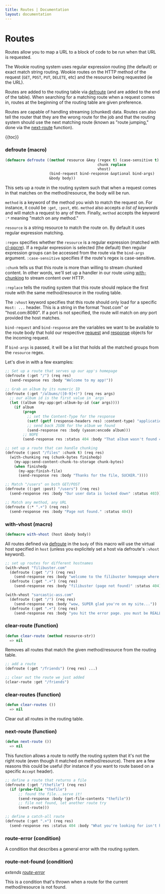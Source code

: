 ```yaml
---
title: Routes | Documentation
layout: documentation
---
```


Routes
======
Routes allow you to map a URL to a block of code to be run when that URL is
requested.

The Wookie routing system uses regular expression routing (the default) or exact
match string routing. Wookie routes on the HTTP method of the request (`GET`,
`POST`, `PUT`, `DELETE`, etc) and the resource being requested (ie the URL).

Routes are added to the routing table via [defroute](#defroute) (and are added
to the end of the table). When searching for a matching route when a request
comes in, routes at the beginning of the routing table are given preference.

Routes are capable of handling streaming (chunked) data. Routes can also tell
the router that they are the wrong route for the job and that the routing
system should use the next matching route (known as "route jumping," done via
the [next-route](#next-route) function).

{{toc}}

### defroute (macro)
```lisp
(defmacro defroute ((method resource &key (regex t) (case-sensitive t)
                                          chunk replace
                                          vhost)
                    (bind-request bind-response &optional bind-args)
                    &body body))
```

This sets up a route in the routing system such that when a request comes in
that matches on the method/resource, the body will be run.

`method` is a keyword of the method you wish to match the request on. For
instance, it could be `:get`, `:post`, etc. `method` also accepts *a list of
keywords* and will match a request to any of them. Finally, `method` accepts
the keyword `:*` meaning "match on any method."

`resource` is a string resource to match the route on. By default it uses
regular expression matching.

`:regex` specifies whether the `resource` is a regular expression (matched with
[cl-ppcre](http://weitz.de/cl-ppcre/)). If a regular expression is selected
(the default) then regular expression groups can be accessed from the route via
the `bind-args` argument. `:case-sensitive` specifies if the route's regex is
case-sensitive.

`:chunk` tells us that this route is more than willing to stream chunked
content. In other words, we'll set up a handler in our route using [with-chunking](/docs/request-handling#with-chunking)
to stream content over HTTP.

`:replace` tells the routing system that this route should replace the first 
route with the same method/resource in the routing table.

The `:vhost` keyword specifies that this route should only load for a specific
`Host: ...` header. This is a string in the format "host.com" or
"host.com:8080". If a port is not specified, the route will match on *any* port
provided the host matches.

`bind-request` and `bind-response` are the variables we want to be available to
the route body that hold our respective [request](/docs/request-handling#request)
and [response](/docs/request-handling#response) objects for the incoming
request.

If `bind-args` is passed, it will be a list that holds all the matched groups
from the `resource` regex.

Let's dive in with a few examples:

```lisp
;; Set up a route that serves up our app's homepage
(defroute (:get "/") (req res)
  (send-response res :body "Welcome to my app!"))

;; Grab an album by its numeric ID
(defroute (:get "/albums/([0-9]+)") (req res args)
  ;; our album id is the first value in `args`
  (let ((album (my-app:get-album-by-id (car args))))
    (if album
        (progn
          ;; set the Content-Type for the response
          (setf (getf (response-headers res) :content-type) "application/vnd.myapp.album+json")
          ;; send back JSON for the album we found
          (send-response res :body (yason:encode album)))
        ;; NOPE
        (send-response res :status 404 :body "That album wasn't found =["))))

;; set up a route that can handle chunking
(defroute (:post "/files" :chunk t) (req res)
  (with-chunking req (chunk-bytes finishedp)
    (my-app:send-content-chunk-to-storage chunk-bytes)
    (when finishedp
      (my-app:finish-file)
      (send-response res :body "Thanks for the file, SUCKER."))))

;; Match "/users" on both GET/POST
(defroute ((:get :post) "/users") (req res)
  (send-response res :body "Our user data is locked down" :status 403))

;; Match any method, any URL
(defroute (:* ".+") (req res)
  (send-response res :body "Page not found." :status 404))
```

### with-vhost (macro)
```lisp
(defmacro with-vhost (host &body body))
```

All routes defined via [defroute](#defroute) in the `body` of this macro will
use the virtual host specified in `host` (unless you explicitely set a host via
defroute's `:vhost` keyword).

```lisp
;; set up routes for different hostnames
(with-vhost "filibuster.com"
  (defroute (:get "/") (req res)
    (send-response res :body "welcome to the filibuster homepage where the text never ends and the fun never stops...in fact, i'd like to tell you a story abou..."))
  (defroute (:get ".+") (req res)
    (send-response res :body "filibuster (page not found)" :status 404)))

(with-vhost "sarcastic-ass.com"
  (defroute (:get "/") (req res)
    (send-response res :body "wow, SUPER glad you're on my site..."))
  (defroute (:get ".+") (req res)
    (send-response res :body "you hit the error page. you must be REALLY smart.")))
```

### clear-route (function)
```lisp
(defun clear-route (method resource-str))
  => nil
```

Removes all routes that match the given method/resource from the routing table.

```lisp
;; add a route
(defroute (:get "/friends") (req res) ...)

;; clear out the route we just added
(clear-route :get "/friends")
```

### clear-routes (function)
```lisp
(defun clear-routes ())
  => nil
```

Clear out all routes in the routing table.

### next-route (function)
```lisp
(defun next-route ())
  => nil
```

This function allows a route to notify the routing system that it's not the
right route (even though it matched on method/resource). There are a few
reasons this could be useful (for instance if you want to route based on a
specific `Accept` header).

```lisp
;; define a route that returns a file
(defroute (:get "/thefile") (req res)
  (if (probe-file "thefile")
      ;; found the file...serve it!
      (send-response :body (get-file-contents "thefile"))
      ;; file not found, let another route try
      (next-route)))

;; define a catch-all route
(defroute (:get ".+") (req res)
  (send-response res :status 404 :body "What you're looking for isn't here."))
```

### route-error (condition)
A condition that describes a general error with the routing system.

### route-not-found (condition)
_extends [route-error](#route-error)_

This is a condition that's thrown when a route for the current method/resource
is not found.

